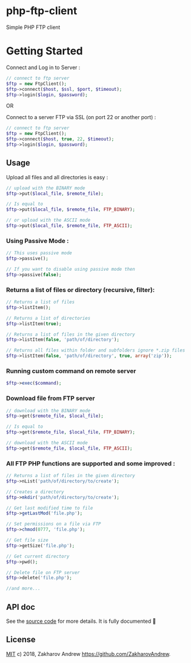 # php-ftp-client
Simple PHP FTP client
# Getting Started
Connect and Log in to Server :
```php
// connect to ftp server
$ftp = new FtpClient();
$ftp->connect($host, $ssl, $port, $timeout);
$ftp->login($login, $password);
```
OR

Connect to a server FTP via SSL (on port 22 or another port) :
```php
// connect to ftp server
$ftp = new FtpClient();
$ftp->connect($host, true, 22, $timeout);
$ftp->login($login, $password);
```
## Usage
Upload all files and all directories is easy :

```php
// upload with the BINARY mode
$ftp->put($local_file, $remote_file);

// Is equal to
$ftp->put($local_file, $remote_file, FTP_BINARY);

// or upload with the ASCII mode
$ftp->put($local_file, $remote_file, FTP_ASCII);
```

### Using Passive Mode :
```php
// This uses passive mode
$ftp->passive();

// If you want to disable using passive mode then
$ftp->passive(false);
```

### Returns a list of files or directory (recursive, filter):
```php
// Returns a list of files
$ftp->listItem();

// Returns a list of directories
$ftp->listItem(true);

// Returns a list of files in the given directory
$ftp->listItem(false, 'path/of/directory');

// Returns all files within folder and subfolders ignore *.zip files
$ftp->listItem(false, 'path/of/directory', true, array('zip'));
```

### Running custom command on remote server
```php
$ftp->exec($command);
```

### Download file from FTP server
```php
// download with the BINARY mode
$ftp->get($remote_file, $local_file);

// Is equal to
$ftp->get($remote_file, $local_file, FTP_BINARY);

// download with the ASCII mode
$ftp->get($remote_file, $local_file, FTP_ASCII);
```

### All FTP PHP functions are supported and some improved :
```php
// Returns a list of files in the given directory
$ftp->nList('path/of/directory/to/create');

// Creates a directory
$ftp->mkdir('path/of/directory/to/create');

// Get last modified time to file
$ftp->getLastMod('file.php');

// Set permissions on a file via FTP
$ftp->chmod(0777, 'file.php');

// Get file size
$ftp->getSize('file.php');

// Get current directory
$ftp->pwd();

// Delete file on FTP server
$ftp->delete('file.php');

//and more...
```

## API doc

See the [source code](https://github.com/ZakharovAndrew/php-ftp-client/tree/master/src/FtpClient) for more details.
It is fully documented :blue_book:

## License

[MIT](https://github.com/ZakharovAndrew/php-ftp-client/blob/master/LICENSE) c) 2018, Zakharov Andrew <https://github.com/ZakharovAndrew>.